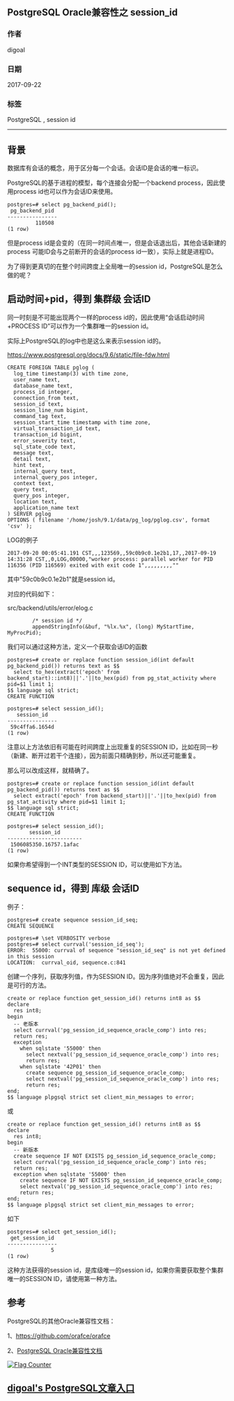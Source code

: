 ## PostgreSQL Oracle兼容性之 session_id  
                       
### 作者      
digoal      
      
### 日期       
2017-09-22     
        
### 标签      
PostgreSQL , session id    
                  
----                  
                   
## 背景       
数据库有会话的概念，用于区分每一个会话。会话ID是会话的唯一标识。  
  
PostgreSQL的基于进程的模型，每个连接会分配一个backend process，因此使用process id也可以作为会话ID来使用。  
  
```  
postgres=# select pg_backend_pid();  
 pg_backend_pid   
----------------  
         110508  
(1 row)  
```  
  
但是process id是会变的（在同一时间点唯一，但是会话退出后，其他会话新建的process 可能ID会与之前断开的会话的process id一致），实际上就是进程ID。  
  
为了得到更真切的在整个时间跨度上全局唯一的session id，PostgreSQL是怎么做的呢？  
  
## 启动时间+pid，得到 集群级 会话ID  
同一时刻是不可能出现两个一样的process id的，因此使用“会话启动时间+PROCESS ID”可以作为一个集群唯一的session id。  
  
实际上PostgreSQL的log中也是这么来表示session id的。  
  
https://www.postgresql.org/docs/9.6/static/file-fdw.html  
  
```  
CREATE FOREIGN TABLE pglog (  
  log_time timestamp(3) with time zone,  
  user_name text,  
  database_name text,  
  process_id integer,  
  connection_from text,  
  session_id text,  
  session_line_num bigint,  
  command_tag text,  
  session_start_time timestamp with time zone,  
  virtual_transaction_id text,  
  transaction_id bigint,  
  error_severity text,  
  sql_state_code text,  
  message text,  
  detail text,  
  hint text,  
  internal_query text,  
  internal_query_pos integer,  
  context text,  
  query text,  
  query_pos integer,  
  location text,  
  application_name text  
) SERVER pglog  
OPTIONS ( filename '/home/josh/9.1/data/pg_log/pglog.csv', format 'csv' );  
```  
  
LOG的例子  
  
```  
2017-09-20 00:05:41.191 CST,,,123569,,59c0b9c0.1e2b1,17,,2017-09-19 14:31:28 CST,,0,LOG,00000,"worker process: parallel worker for PID 116356 (PID 116569) exited with exit code 1",,,,,,,,,""  
```  
  
其中"59c0b9c0.1e2b1"就是session id。  
  
对应的代码如下：  
  
src/backend/utils/error/elog.c  
  
```  
        /* session id */  
        appendStringInfo(&buf, "%lx.%x", (long) MyStartTime, MyProcPid);  
```  
  
我们可以通过这种方法，定义一个获取会话ID的函数  
  
```  
postgres=# create or replace function session_id(int default pg_backend_pid()) returns text as $$   
  select to_hex(extract('epoch' from backend_start)::int8)||'.'||to_hex(pid) from pg_stat_activity where pid=$1 limit 1;  
$$ language sql strict;  
CREATE FUNCTION  
  
postgres=# select session_id();  
   session_id     
----------------  
 59c4ffa6.1654d  
(1 row)  
```  
  
注意以上方法依旧有可能在时间跨度上出现重复的SESSION ID，比如在同一秒（新建、断开过若干个连接），因为前面只精确到秒，所以还可能重复。  
  
那么可以改成这样，就精确了。  
  
```  
postgres=# create or replace function session_id(int default pg_backend_pid()) returns text as $$   
  select extract('epoch' from backend_start)||'.'||to_hex(pid) from pg_stat_activity where pid=$1 limit 1;  
$$ language sql strict;  
CREATE FUNCTION  
  
postgres=# select session_id();  
       session_id         
------------------------  
 1506085350.16757.1afac  
(1 row)  
```  
  
如果你希望得到一个INT类型的SESSION ID，可以使用如下方法。  
  
## sequence id，得到 库级 会话ID  
  
例子：  
  
```  
postgres=# create sequence session_id_seq;  
CREATE SEQUENCE  
  
postgres=# \set VERBOSITY verbose  
postgres=# select currval('session_id_seq');  
ERROR:  55000: currval of sequence "session_id_seq" is not yet defined in this session  
LOCATION:  currval_oid, sequence.c:841  
```  
  
创建一个序列，获取序列值，作为SESSION ID。因为序列值绝对不会重复，因此是可行的方法。  
  
```  
create or replace function get_session_id() returns int8 as $$  
declare  
  res int8;  
begin  
  -- 老版本  
  select currval('pg_session_id_sequence_oracle_comp') into res;  
  return res;  
  exception   
    when sqlstate '55000' then  
      select nextval('pg_session_id_sequence_oracle_comp') into res;  
      return res;  
    when sqlstate '42P01' then  
      create sequence pg_session_id_sequence_oracle_comp;  
      select nextval('pg_session_id_sequence_oracle_comp') into res;  
      return res;  
end;  
$$ language plpgsql strict set client_min_messages to error;  
```  
  
或  
  
```  
create or replace function get_session_id() returns int8 as $$  
declare  
  res int8;  
begin  
  -- 新版本  
  create sequence IF NOT EXISTS pg_session_id_sequence_oracle_comp;  
  select currval('pg_session_id_sequence_oracle_comp') into res;  
  return res;  
  exception when sqlstate '55000' then  
    create sequence IF NOT EXISTS pg_session_id_sequence_oracle_comp;  
    select nextval('pg_session_id_sequence_oracle_comp') into res;  
    return res;  
end;  
$$ language plpgsql strict set client_min_messages to error;  
```  
  
如下  
  
```  
postgres=# select get_session_id();  
 get_session_id   
----------------  
              5  
(1 row)  
```  
  
这种方法获得的session id，是库级唯一的session id，如果你需要获取整个集群唯一的SESSION ID，请使用第一种方法。  
  
## 参考  
PostgreSQL的其他Oracle兼容性文档：  
  
1、https://github.com/orafce/orafce  
  
2、[PostgreSQL Oracle兼容性文档](../class/21.md)  
   
  
<a rel="nofollow" href="http://info.flagcounter.com/h9V1"  ><img src="http://s03.flagcounter.com/count/h9V1/bg_FFFFFF/txt_000000/border_CCCCCC/columns_2/maxflags_12/viewers_0/labels_0/pageviews_0/flags_0/"  alt="Flag Counter"  border="0"  ></a>  
  
  
  
  
## [digoal's PostgreSQL文章入口](https://github.com/digoal/blog/blob/master/README.md "22709685feb7cab07d30f30387f0a9ae")
  
